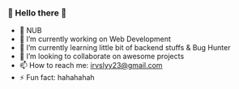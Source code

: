 ### 👋 Hello there :rocket:

- 💬 NUB
- 🔭 I’m currently working on Web Development
- 🌱 I’m currently learning little bit of backend stuffs & Bug Hunter
- 👯 I’m looking to collaborate on awesome projects
- 📫 How to reach me: irvslyy23@gmail.com 
- ⚡ Fun fact: hahahahah
